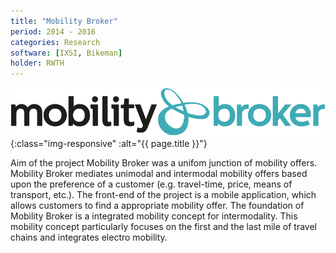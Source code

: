 ```yaml
---
title: "Mobility Broker"
period: 2014 - 2016
categories: Research
software: [IXSI, Bikeman]
holder: RWTH
---
```


![{{ page.title }}](../assets/images/mobro.svg){:class="img-responsive" :alt="{{ page.title }}"}

Aim of the project Mobility Broker was a unifom junction of mobility offers.
Mobility Broker mediates unimodal and intermodal mobility offers based upon the preference of a customer (e.g. travel-time, price, means of transport, etc.).
The front-end of the project is a mobile application, which allows customers to find a appropriate mobility offer.
The foundation of Mobility Broker is a integrated mobility concept for intermodality. 
This mobility concept particularly focuses on the first and the last mile of travel chains and integrates electro mobility.